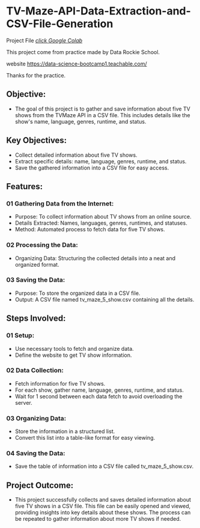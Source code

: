 

# TV-Maze-API-Data-Extraction-and-CSV-File-Generation

Project File [_click Google Colab_](https://colab.research.google.com/drive/1jRjACOS4PPvGh7yck0Ney0HGhAoMK3hd?usp=sharing)

This project come from practice made by Data Rockie School.

website https://data-science-bootcamp1.teachable.com/

Thanks for the practice.

## Objective:
- The goal of this project is to gather and save information about five TV shows from the TVMaze API in a CSV file. This includes details like the show's name, language, genres, runtime, and status.

## Key Objectives:
- Collect detailed information about five TV shows.
- Extract specific details: name, language, genres, runtime, and status.
- Save the gathered information into a CSV file for easy access.

## Features:
### 01 Gathering Data from the Internet:
- Purpose: To collect information about TV shows from an online source.
- Details Extracted: Names, languages, genres, runtimes, and statuses.
- Method: Automated process to fetch data for five TV shows.

### 02 Processing the Data:
- Organizing Data: Structuring the collected details into a neat and organized format.

### 03 Saving the Data:
- Purpose: To store the organized data in a CSV file.
- Output: A CSV file named tv_maze_5_show.csv containing all the details.

## Steps Involved:
### 01 Setup:
- Use necessary tools to fetch and organize data.
- Define the website to get TV show information.

### 02 Data Collection:
- Fetch information for five TV shows.
- For each show, gather name, language, genres, runtime, and status.
- Wait for 1 second between each data fetch to avoid overloading the server.

### 03 Organizing Data:
- Store the information in a structured list.
- Convert this list into a table-like format for easy viewing.

### 04 Saving the Data:
- Save the table of information into a CSV file called tv_maze_5_show.csv.

## Project Outcome:
- This project successfully collects and saves detailed information about five TV shows in a CSV file. This file can be easily opened and viewed, providing insights into key details about these shows. The process can be repeated to gather information about more TV shows if needed.
